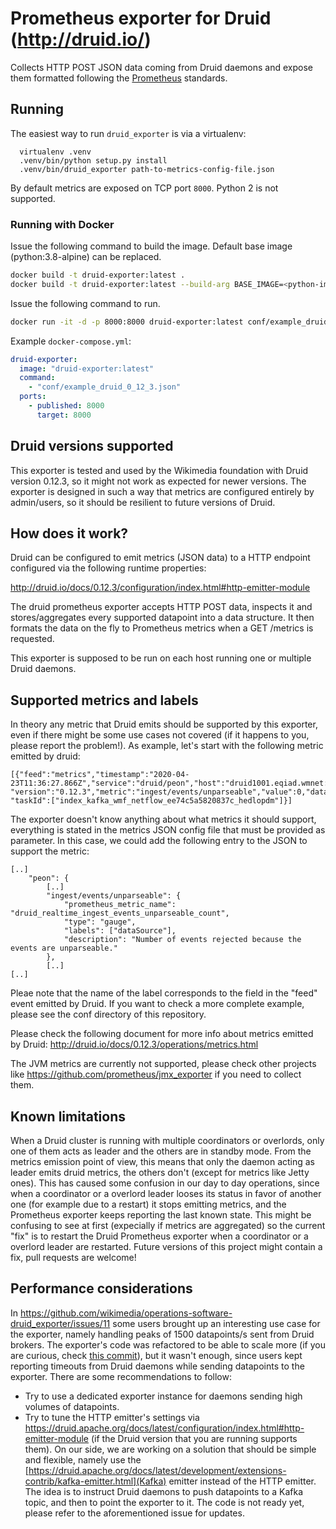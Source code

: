 # Prometheus exporter for Druid (http://druid.io/)

Collects HTTP POST JSON data coming from Druid daemons and expose them formatted
following the [Prometheus](https://prometheus.io) standards.

## Running

The easiest way to run `druid_exporter` is via a virtualenv:

```
  virtualenv .venv
  .venv/bin/python setup.py install
  .venv/bin/druid_exporter path-to-metrics-config-file.json
```

By default metrics are exposed on TCP port `8000`. Python 2 is not supported.

### Running with Docker

Issue the following command to build the image. Default base image (python:3.8-alpine) can be replaced.
```bash
docker build -t druid-exporter:latest .
docker build -t druid-exporter:latest --build-arg BASE_IMAGE=<python-image> .
```

Issue the following command to run.
```bash
docker run -it -d -p 8000:8000 druid-exporter:latest conf/example_druid_0_12_3.json
```

Example `docker-compose.yml`:
```yaml
druid-exporter:
  image: "druid-exporter:latest"
  command: 
    - "conf/example_druid_0_12_3.json"
  ports:
    - published: 8000
      target: 8000
```

## Druid versions supported

This exporter is tested and used by the Wikimedia foundation with Druid version 0.12.3,
so it might not work as expected for newer versions. The exporter is designed in such a way
that metrics are configured entirely by admin/users, so it should be resilient to future
versions of Druid.

## How does it work?

Druid can be configured to emit metrics (JSON data) to a HTTP endpoint configured
via the following runtime properties:

http://druid.io/docs/0.12.3/configuration/index.html#http-emitter-module

The druid prometheus exporter accepts HTTP POST data, inspects it and stores/aggregates
every supported datapoint into a data structure. It then formats the
data on the fly to Prometheus metrics when a GET /metrics is requested.

This exporter is supposed to be run on each host running one or multiple Druid daemons.

## Supported metrics and labels

In theory any metric that Druid emits should be supported by this exporter, even if there might
be some use cases not covered (if it happens to you, please report the problem!).
As example, let's start with the following metric emitted by druid:

```
[{"feed":"metrics","timestamp":"2020-04-23T11:36:27.866Z","service":"druid/peon","host":"druid1001.eqiad.wmnet:8201",
"version":"0.12.3","metric":"ingest/events/unparseable","value":0,"dataSource":"wmf_netflow",
"taskId":["index_kafka_wmf_netflow_ee74c5a5820837c_hedlopdm"]}]
```

The exporter doesn't know anything about what metrics it should support, everything is stated
in the metrics JSON config file that must be provided as parameter. In this case, we could add the following
entry to the JSON to support the metric:

```
[..]
    "peon": {
    	[..]
        "ingest/events/unparseable": {
            "prometheus_metric_name": "druid_realtime_ingest_events_unparseable_count",
            "type": "gauge",
            "labels": ["dataSource"],
            "description": "Number of events rejected because the events are unparseable."
        },
        [..]
[..]
```

Pleae note that the name of the label corresponds to the field in the "feed" event emitted
by Druid.
If you want to check a more complete example, please see the conf directory of this repository.

Please check the following document for more info about metrics emitted by Druid:
http://druid.io/docs/0.12.3/operations/metrics.html

The JVM metrics are currently not supported, please check other projects
like https://github.com/prometheus/jmx_exporter if you need to collect them.

## Known limitations

When a Druid cluster is running with multiple coordinators or overlords,
only one of them acts as leader and the others are in standby mode. From the metrics
emission point of view, this means that only the daemon acting as leader emits druid metrics,
the others don't (except for metrics like Jetty ones). This has caused some confusion
in our day to day operations, since when a coordinator or a overlord leader looses
its status in favor of another one (for example due to a restart) it stops emitting
metrics, and the Prometheus exporter keeps reporting the last known state. This might
be confusing to see at first (expecially if metrics are aggregated) so the current
"fix" is to restart the Druid Prometheus exporter when a coordinator or a overlord
leader are restarted. Future versions of this project might contain a fix, pull
requests are welcome!

## Performance considerations

In https://github.com/wikimedia/operations-software-druid_exporter/issues/11 some users
brought up an interesting use case for the exporter, namely handling peaks of 1500 datapoints/s
sent from Druid brokers. The exporter's code was refactored to be able to scale more
(if you are curious, check [this commit](https://github.com/wikimedia/operations-software-druid_exporter/commit/f22c6d9f8707ae2d274db9b10669b971beed64ab)), but it wasn't enough, since users kept reporting timeouts from Druid daemons while sending
datapoints to the exporter. There are some recommendations to follow:
* Try to use a dedicated exporter instance for daemons sending high volumes of datapoints.
* Try to tune the HTTP emitter's settings via https://druid.apache.org/docs/latest/configuration/index.html#http-emitter-module
  (if the Druid version that you are running supports them).
On our side, we are working on a solution that should be simple and flexible, namely use the
[https://druid.apache.org/docs/latest/development/extensions-contrib/kafka-emitter.html](Kafka)
emitter instead of the HTTP emitter. The idea is to instruct Druid daemons to push datapoints
to a Kafka topic, and then to point the exporter to it. The code is not ready yet,
please refer to the aforementioned issue for updates.